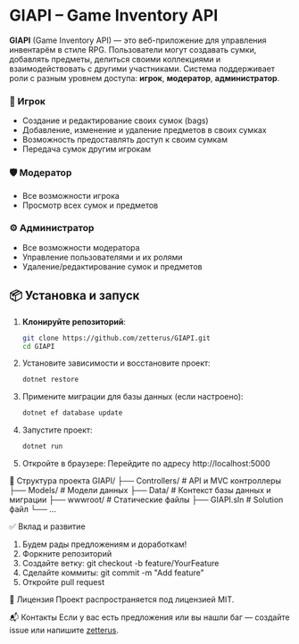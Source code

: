 # GIAPI – Game Inventory API

**GIAPI** (Game Inventory API) — это веб-приложение для управления инвентарём в стиле RPG. Пользователи могут создавать сумки, добавлять предметы, делиться своими коллекциями и взаимодействовать с другими участниками. Система поддерживает роли с разным уровнем доступа: **игрок**, **модератор**, **администратор**.

### 👤 Игрок 

- Создание и редактирование своих сумок (bags)
- Добавление, изменение и удаление предметов в своих сумках
- Возможность предоставлять доступ к своим сумкам
- Передача сумок другим игрокам

### 🛡️ Модератор 

- Все возможности игрока
- Просмотр всех сумок и предметов

### ⚙️ Администратор 
- Все возможности модератора
- Управление пользователями и их ролями
- Удаление/редактирование сумок и предметов

## 📦 Установка и запуск

1. **Клонируйте репозиторий**:
    ```bash
    git clone https://github.com/zetterus/GIAPI.git
    cd GIAPI

2. Установите зависимости и восстановите проект:
    ```bash
    dotnet restore

3. Примените миграции для базы данных (если настроено):
    ```bash
    dotnet ef database update

4. Запустите проект:
    ```bash
    dotnet run

5. Откройте в браузере: Перейдите по адресу http://localhost:5000

📁 Структура проекта
GIAPI/
├── Controllers/        # API и MVC контроллеры
├── Models/             # Модели данных
├── Data/               # Контекст базы данных и миграции
├── wwwroot/            # Статические файлы
├── GIAPI.sln           # Solution файл
└── ...

✅ Вклад и развитие
1. Будем рады предложениям и доработкам!
2. Форкните репозиторий
3. Создайте ветку: git checkout -b feature/YourFeature
4. Сделайте коммиты: git commit -m "Add feature"
5. Откройте pull request

📄 Лицензия
Проект распространяется под лицензией MIT.

📬 Контакты
Если у вас есть предложения или вы нашли баг — создайте issue или напишите [zetterus](https://github.com/zetterus).
